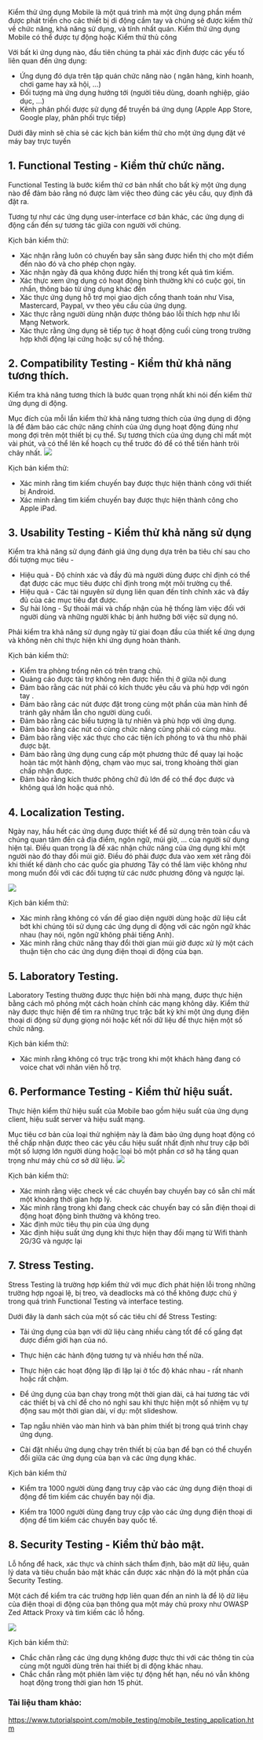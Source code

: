 Kiểm thử ứng dụng Mobile là  một quá trình mà một ứng dụng phần mềm được phát triển cho các thiết bị di động cầm tay và chúng sẽ được kiểm thử về chức năng, khả năng sử dụng, và tính nhất quán. Kiểm thử ứng dụng Mobile có thể được tự động hoặc Kiểm thử thủ công

Với bất kì ứng dụng nào, đầu tiên chúng ta phải xác định được các yếu tố liên quan đến ứng dụng:
* Ứng dụng đó dựa trên tập quán chức năng nào ( ngân hàng, kinh hoanh, chơi game hay xã hội, ...)
* Đối tượng mà ứng dụng hướng tới (người tiêu dùng, doanh nghiệp, giáo dục, ...)
* Kênh phân phối được sử dụng để truyền bá ứng dụng (Apple App Store, Google play, phân phối trực tiếp)

Dưới đây mình sẽ chia sẻ các kịch bản kiểm thử cho một ứng dụng đặt vé máy bay trực tuyến

## 1. Functional Testing - Kiểm thử chức năng.

Functional Testing là bước kiểm thử cơ bản nhất cho bất kỳ một ứng dụng nào để đảm bảo rằng nó được làm việc theo đúng các yêu cầu, quy định đã đặt ra. 

Tương tự như các ứng dụng user-interface cơ bản khác, các ứng dụng di động cần đến sự tương tác giữa con người với chúng.

Kịch bản kiểm thử:

* Xác nhận rằng luôn có chuyến bay sẵn sàng được hiển thị cho một điểm đến nào đó và cho phép chọn ngày.
* Xác nhận ngày đã qua không được hiển thị trong kết quả tìm kiếm.
* Xác thực xem ứng dụng có hoạt động bình thường khi có cuộc gọi, tin nhắn, thông báo từ ứng dụng khác đến
* Xác thực ứng dụng hỗ trợ mọi giao dịch cổng thanh toán như Visa, Mastercard, Paypal, vv theo yêu cầu của ứng dụng.
* Xác thực rằng người dùng nhận được thông báo lỗi thích hợp như lỗi Mạng Network.
* Xác thực rằng ứng dụng sẽ tiếp tục ở hoạt động cuối cùng trong trường hợp khởi động lại cứng hoặc sự cố hệ thống.

## 2. Compatibility Testing - Kiểm thử khả năng tương thích.

Kiểm tra khả năng tương thích là bước quan trọng nhất khi nói đến kiểm thử ứng dụng di động. 

Mục đích của mỗi lần kiểm thử khả năng tương thích của ứng dụng di động  là để đảm bảo các chức năng chính của ứng dụng hoạt động đúng như mong đợi trên một thiết bị cụ thể. Sự tương thích của ứng dụng chỉ mất một vài phút, và có thể lên kế hoạch cụ thể trước đó để có thể tiến hành trôi chảy nhất.
![](https://images.viblo.asia/c63e80bf-f413-463c-95db-77e29f9ff2af.png)


Kịch bản kiểm thử:

* Xác minh rằng tìm kiếm chuyến bay được thực hiện thành công với thiết bị Android.
* Xác minh rằng tìm kiếm chuyến bay được thực hiện thành công cho Apple iPad.

## 3. Usability Testing - Kiểm thử khả năng sử dụng
Kiểm tra khả năng sử dụng đánh giá ứng dụng dựa trên ba tiêu chí sau cho đối tượng mục tiêu -

* Hiệu quả - Độ chính xác và đầy đủ mà người dùng được chỉ định có thể đạt được các mục tiêu được chỉ định trong một môi trường cụ thể.
* Hiệu quả - Các tài nguyên sử dụng liên quan đến tính chính xác và đầy đủ của các mục tiêu đạt được.
* Sự hài lòng - Sự thoải mái và chấp nhận của hệ thống làm việc đối với người dùng và những người khác bị ảnh hưởng bởi việc sử dụng nó.

Phải kiểm tra khả năng sử dụng ngày từ giai đoạn đầu của thiết kế ứng dụng và không nên chỉ thực hiện khi ứng dụng hoàn thành.

Kịch bản kiểm thử:

* Kiểm tra phòng trống nên có trên trang chủ.
* Quảng cáo được tài trợ không nên được hiển thị ở giữa nội dung
* Đảm bảo rằng các nút phải có kích thước yêu cầu và phù hợp với ngón tay .
* Đảm bảo rằng các nút được đặt trong cùng một phần của màn hình để tránh gây nhầm lẫn cho người dùng cuối.
* Đảm bảo rằng các biểu tượng là tự nhiên và phù hợp với ứng dụng.
* Đảm bảo rằng các nút có cùng chức năng cũng phải có cùng màu.
* Đảm bảo rằng việc xác thực cho các tiện ích phóng to và thu nhỏ phải được bật.
* Đảm bảo rằng ứng dụng cung cấp một phương thức để quay lại hoặc hoàn tác một hành động, chạm vào mục sai, trong khoảng thời gian chấp nhận được.
* Đảm bảo rằng kích thước phông chữ đủ lớn để có thể đọc được và không quá lớn hoặc quá nhỏ.


## 4. Localization Testing.

Ngày nay, hầu hết các ứng dụng được thiết kế để sử dụng trên toàn cầu và chúng quan tâm đến cả địa điểm, ngôn ngữ, múi giờ, ... của người sử dụng hiện tại. Điều quan trọng là để xác nhận chức năng của ứng dụng khi một người nào đó thay đổi múi giờ. Điều đó phải được đưa vào xem xét rằng đôi khi thiết kế dành cho các quốc gia phương Tây có thể làm việc không như mong muốn đối với các đối tượng từ các nước phương đông và ngược lại.

![](https://images.viblo.asia/6da57286-e718-4175-9037-c5c690bf5ca8.png)

Kịch bản kiểm thử:

* Xác minh rằng không có vấn đề giao diện người dùng hoặc dữ liệu cắt bớt khi chúng tôi sử dụng các ứng dụng di động với các ngôn ngữ khác nhau (hay nói, ngôn ngữ không phải tiếng Anh).
* Xác minh rằng chức năng thay đổi thời gian múi giờ được xử lý một cách thuận tiện cho các ứng dụng điện thoại di động của bạn.

## 5. Laboratory Testing.

Laboratory Testing thường được thực hiện bởi nhà mạng, được thực hiện bằng cách mô phỏng một cách hoàn chỉnh các mạng không dây. Kiểm thử này được thực hiện để tìm ra những trục trặc bất kỳ khi một ứng dụng điện thoại di động sử dụng giọng nói  hoặc kết nối dữ liệu để thực hiện một số chức năng.


Kịch bản kiểm thử:

* Xác minh rằng không có trục trặc trong khi một khách hàng đang có voice chat với nhân viên hỗ trợ.
## 6. Performance Testing - Kiểm thử hiệu suất.

Thực hiện kiểm thử hiệu suất của Mobile bao gồm hiệu suất của ứng dụng client, hiệu suất server và hiệu suất mạng. 

Mục tiêu cơ bản của loại thử nghiệm này là đảm bảo ứng dụng hoạt động có thể chấp nhận được theo các yêu cầu hiệu suất nhất định như truy cập bởi một số lượng lớn người dùng hoặc loại bỏ một phần cơ sở hạ tầng quan trọng như máy chủ cơ sở dữ liệu.
![](https://images.viblo.asia/fd0c81b6-49ab-4d1c-b3ce-e6f00295dccb.png)


Kịch bản kiểm thử:

* Xác minh rằng việc check về các chuyến bay chuyến bay có sẵn chỉ mất một khoảng thời gian hợp lý.
* Xác minh rằng trong khi đang check các chuyến bay có sẵn điện thoại di động hoạt động bình thường và không treo.
* Xác định mức tiêu thụ pin của ứng dụng 
* Xác định hiệu suất ứng dụng khi thực hiện thay đổi mạng từ Wifi thành 2G/3G và ngược lại

## 7. Stress Testing.

Stress Testing là trường hợp kiểm thử với mục đích phát hiện lỗi trong những trường hợp ngoại lệ, bị treo, và deadlocks mà có thể không được chú ý trong quá trình Functional Testing và interface testing. 

Dưới đây là danh sách của một số các tiêu chí để Stress Testing:

* Tải ứng dụng của bạn với dữ liệu càng nhiều càng tốt để cố gắng đạt được điểm giới hạn của nó.
* Thực hiện các hành động tương tự và nhiều hơn thế nữa. 
* Thực hiện các hoạt động lặp đi lặp lại ở tốc độ khác nhau - rất nhanh hoặc rất chậm. 
* Để ứng dụng của bạn chạy trong một thời gian dài, cả hai tương tác với các thiết bị và chỉ để cho nó nghỉ sau khi thực hiện một số nhiệm vụ tự động sau một thời gian dài, ví dụ: một slideshow.

* Tap ngẫu nhiên vào màn hình và bàn phím thiết bị trong quá trình chạy ứng dụng.
* Cài đặt nhiều ứng dụng chạy trên thiết bị của bạn để bạn có thể chuyển đổi giữa các ứng dụng của bạn và các ứng dụng khác.

Kịch bản kiểm thử

* Kiểm tra 1000 người dùng đang truy cập vào các ứng dụng điện thoại di động để tìm kiếm các chuyến bay nội địa.

* Kiểm tra 1000 người dùng đang truy cập vào các ứng dụng điện thoại di động để tìm kiếm các chuyến bay quốc tế.

## 8. Security Testing - Kiểm thử bảo mật.

Lỗ hổng để hack, xác thực và chính sách thẩm định, bảo mật dữ liệu, quản lý data và tiêu chuẩn bảo mật khác cần được xác nhận đó là một phần của Security Testing.

Một cách để kiểm tra các trường hợp liên quan đến an ninh là để lộ dữ liệu của điện thoại di động của bạn thông qua một máy chủ proxy như OWASP Zed Attack Proxy và tìm kiếm các lỗ hổng.

![](https://images.viblo.asia/6f0f97da-f126-4f97-9dd5-20c5efe6ec8c.png)


Kịch bản kiểm thử:

* Chắc chăn rằng các ứng dụng không được thực thi với các thông tin của cùng một người dùng trên hai thiết bị di động khác nhau.
* Chắc chắn rằng một phiên làm việc tự động hết hạn, nếu nó vẫn không hoạt động trong thời gian hơn 15 phút.

### Tài liệu tham khảo:

https://www.tutorialspoint.com/mobile_testing/mobile_testing_application.htm